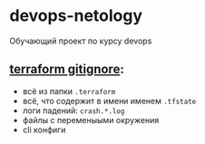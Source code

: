 # devops-netology

Обучающий проект по курсу devops

## [terraform gitignore](./terraform/.gitignore):

- всё из папки `.terraform`
- всё, что содержит в имени именем `.tfstate`
- логи падений: `crash.*.log`
- файлы с переменыыми окружения
- cli конфиги